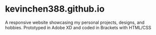 # kevinchen388.github.io
A responsive website showcasing my personal projects, designs, and hobbies. 
Prototyped in Adobe XD and coded in Brackets with HTML/CSS
